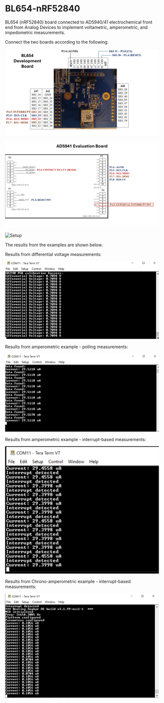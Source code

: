 # BL654-nRF52840

BL654 (nRF52840) board connected to AD5940/41 electrochemical front end from Analog Devices to implement voltametric, amperometric, and impedometric measurements.     

Connect the two boards according to the following:      

![BL654 Board](images/bl654.png)      

![AD5940/41 Board](images/ad5940.png)     

![Setup](images/set.png)      

The results from the examples are shown below.      

Results from differential voltage measurements:

![Voltage Results](images/result_voltage.png)       

Results from amperometric example - polling measurements:      

![Amperometric Polling Results](images/result_ampero-polling.png)      

Results from amperometric example - interrupt-based measurements:      

![Amperometric Interrupt Results](images/result_ampero-interrupt.png)      

Results from Chrono-amperometric example - interrupt-based measurements:     

![Chrono-amperometric Interrupt Results](images/result_chrono-amp_interrupt.png)  
